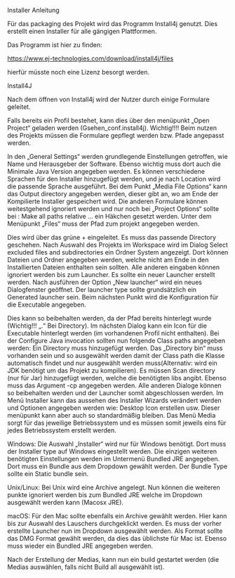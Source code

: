 Installer Anleitung

Für das packaging des Projekt wird das Programm Install4j genutzt. 
Dies erstellt einen Installer für alle gängigen Plattformen.

Das Programm ist hier zu finden:

https://www.ej-technologies.com/download/install4j/files

hierfür müsste noch eine Lizenz besorgt werden.

Install4J

Nach dem öffnen von Install4j wird der Nutzer durch einige Formulare geleitet.

Falls bereits ein Profil bestehet, kann dies über den menüpunkt „Open Project“ geladen werden (Gsehen_conf.install4j). Wichtig!!!! Beim nutzen des Projekts müssen die Formulare gepflegt werden bzw. Pfade angepasst werden.

In den „General Settings“ werden grundlegende Einstellungen getroffen, wie Name und Herausgeber der Software. Ebenso wichtig muss dort auch die Minimale Java Version angegeben werden. Es können verschiedene Sprachen für den Installer hinzugefügt werden, und je nach Location wird die passende Sprache ausgeführt. Bei dem Punkt „Media File Options“ kann das Output directory angegeben werden, dieser gibt an, wo am Ende der Kompilierte Installer gespeichert wird. Die anderen Formulare können weitestgehend ignoriert werden und nur noch bei „Project Options“ sollte bei : Make all paths relative … ein Häkchen gesetzt werden.
Unter dem Menüpunkt „Files“ muss der Pfad zum projekt angegeben werden.
 
Dies wird über das grüne + eingeleitet. Es muss das passende Directory geschehen. Nach Auswahl des Projekts im Workspace wird im Dialog Select excluded files and subdirectories ein Ordner System angezeigt. Dort können Dateien und Ordner angegeben werden, welche nicht am Ende in den Installierten Dateien enthalten sein sollten. Alle anderen eingaben können ignoriert werden bis zum Launcher. 
Es sollte ein neuer Launcher erstellt werden. Nach ausführen der Option „New launcher“ wird ein neues Dialogfenster geöffnet. Der launcher type sollte grundsätzlich ein Generated launcher sein. Beim nächsten Punkt wird die Konfiguration für die Executable angegeben.

 
Dies kann so beibehalten werden, da der Pfad bereits hinterlegt wurde (Wichtig!!! „.“ Bei Directory).
Im nächsten Dialog kann ein Icon für die Executable hinterlegt werden (im vorhandenen Profil nicht enthalten). Bei der Configure Java invocation sollten nun folgende Class paths angegeben werden: 
Ein Directory muss hinzugefügt werden. Das „Directory bin“ muss vorhanden sein und so ausgewählt werden damit der Class path die Klasse automatisch findet und nur ausgewählt werden muss(Alternativ: wird ein JDK benötigt um das Projekt zu kompilieren). Es müssen Scan directory (nur für Jar) hinzugefügt werden, welche die benötigten libs angibt. Ebenso muss das Argument -cp angegeben werden. Alle anderen Dialoge können so beibehalten werden und der Launcher somit abgeschlossen werden.
Im Menü Installer kann das aussehen des Installer Wizards verändert werden und Optionen angegeben werden wie: Desktop Icon erstellen usw. Dieser menüpunkt kann aber auch so standardmäßig bleiben.
Das Menü Media sorgt für das jeweilige Betriebssystem und es müssen somit jeweils eins für jedes Betriebssystem erstellt werden. 

Windows:
Die Auswahl „Installer“ wird nur für Windows benötigt. Dort muss der Installer type auf Windows eingestellt werden.
Die einzigen weiteren benötigten Einstellungen werden im Untermenü Bundled JRE angegeben.
Dort muss ein Bundle aus dem Dropdown gewählt werden. Der Bundle Type sollte ein Static bundle sein.
 
Unix/Linux:
Bei Unix wird eine Archive angelegt.
Nun können die weiteren punkte ignoriert werden bis zum Bundled JRE welche im Dropdown ausgewählt werden kann (Macosx JRE).

macOS:
Für den Mac sollte ebenfalls ein Archive gewählt werden.
Hier kann bis zur Auswahl des Lauschers durchgeklickt werden. Es muss der vorher erstellte Launcher nun im Dropdown ausgewählt werden.
Als Format sollte das DMG Format gewählt werden, da dies das üblichste für Mac ist. Ebenso muss wieder ein Bundled JRE angegeben werden.

Nach der Erstellung der Medias, kann nun ein build gestartet werden (die Medias auswählen, falls nicht Build all ausgewählt ist).

